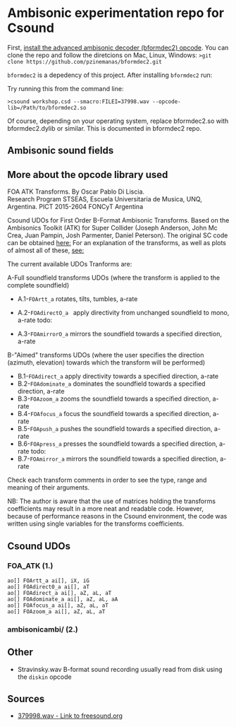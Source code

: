 # Ambisonic experimentation repo for Csound

First, [install the advanced ambisonic decoder (bformdec2) opcode](https://github.com/pzinemanas/bformdec2). You can clone the repo and follow the diretcions on Mac, Linux, Windows:
`>git clone https://github.com/pzinemanas/bformdec2.git`

`bformdec2` is a depedency of this project. After installing `bformdec2` run:

Try running this from the command line:

`>csound workshop.csd --smacro:FILEI=37998.wav --opcode-lib=/Path/to/bformdec2.so`

Of course, depending on your operating system, replace bformdec2.so with bformdec2.dylib or similar. This is documented in bformdec2 repo.

## Ambisonic sound fields

## More about the opcode library used 
FOA ATK Transforms.
By Oscar Pablo Di Liscia.
<br>Research Program STSEAS, Escuela Universitaria de Musica, UNQ, Argentina. 
PICT 2015-2604 FONCyT Argentina
 
Csound UDOs for First Order B-Format Ambisonic Transforms.
Based on the Ambisonics Toolkit (ATK) for Super Collider (Joseph Anderson, John Mc Crea, Juan Pampin, Josh Parmenter, Daniel Peterson).
The original SC code can be obtained [here:](https://github.com/ambisonictoolkit/atk-sc3/blob/master/Classes/ATKMatrix.sc#L1260)
For an explanation of the transforms, as well as plots of almost all of these, [see:](http://www.ambisonictoolkit.net/documentation/supercollider/)
 
The current available UDOs Tranforms are:
 
A-Full soundfield transforms UDOs
(where the transform is applied to the complete soundfield)
 
* A.1-`FOArtt_a` rotates, tilts, tumbles, a-rate

* A.2-`FOAdirectO_a	` apply directivity from unchanged soundfield to mono, a-rate
	todo:
* A.3-`FOAmirrorO_a` mirrors the soundfield towards a specified direction, a-rate
 
B-"Aimed" transforms UDOs
(where the user specifies the direction (azimuth, elevation) towards which the transform will be performed)
 
* B.1-`FOAdirect_a` apply directivity towards a specified direction, a-rate
* B.2-`FOAdominate_a` dominates the soundfield towards a specified direction, a-rate
* B.3-`FOAzoom_a` zooms the soundfield towards a specified direction, a-rate
* B.4-`FOAfocus_a` focus the soundfield towards a specified direction, a-rate
* B.5-`FOApush_a` pushes the soundfield towards a specified direction, a-rate	
* B.6-`FOApress_a` presses the soundfield towards a specified direction, a-rate
	todo:
* B.7-`FOAmirror_a` mirrors the soundfield towards a specified direction, a-rate
 
Check each transform comments in order to see the type, range and meaning of their arguments.
 
NB: The author is aware that the use of matrices holding the transforms coefficients
may result in a more neat and readable code. 
However, because of performance reasons in the Csound environment, the code was written using single 
variables for the transforms coefficients.

## Csound UDOs

### FOA_ATK (1.)

`ao[] FOArtt_a ai[], iX, iG`
<br>
`ao[] FOAdirect0_a ai[], aT`
<br>
`ao[] FOAdirect_a ai[], aZ, aL, aT`
<br>
`ao[] FOAdominate_a ai[], aZ, aL, aA`
<br>
`ao[] FOAfocus_a ai[], aZ, aL, aT`
<br>
`ao[] FOAzoom_a ai[], aZ, aL, aT`
<br>


### ambisonicambi/ (2.)

## Other

* Stravinsky.wav B-format sound recording usually read from disk using the `diskin` opcode

## Sources

* [379998.wav - Link to freesound.org](https://freesound.org/people/drewhalasz/sounds/379998/)
